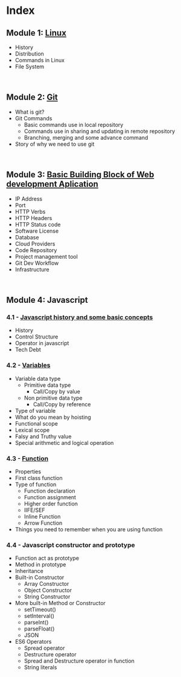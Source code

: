 # **Index**

## **Module 1: [Linux](./Linux/linux.md)**

* History
* Distribution
* Commands in Linux
* File System


<br/>

## **Module 2: [Git](./Git/git.md)**

* What is git?
* Git Commands
    * Basic commands use in local repository
    * Commands use in sharing and updating in remote repository
    * Branching, merging and some advance command
* Story of why we need to use git

<br/>

## **Module 3: [Basic Building Block of Web development Aplication](./BDB/bbb.md)**

* IP Address
* Port
* HTTP Verbs
* HTTP Headers
* HTTP Status code
* Software License
* Database
* Cloud Providers
* Code Repository
* Project management tool
* Git Dev Workflow
* Infrastructure

<br/>

## **Module 4: Javascript**

### **4.1 - [Javascript history and some basic concepts](./Javascript/4.1.md)**
* History
* Control Structure
* Operator in javascript
* Tech Debt

### **4.2 - [Variables](./Javascript/4.2.md)**
* Variable data type
    * Primitive data type
        * Call/Copy by value
    * Non primitive data type
        * Call/Copy by reference
* Type of variable
* What do you mean by hoisting
* Functional scope
* Lexical scope
* Falsy and Truthy value
* Special arithmetic and logical operation

### **4.3 - [Function](./Javascript/4.3.md)**
* Properties
* First class function
* Type of function
    * Function declaration
    * Function assignment
    * Higher order function
    * IIFE/SEF
    * Inline Function
    * Arrow Function
* Things you need to remember when you are using function 

### **4.4 - Javascript constructor and prototype**
* Function act as prototype
* Method in prototype
* Inheritance
* Built-in Constructor
    * Array Constructor
    * Object Constructor
    * String Constructor
* More built-in Method or Constructor 
    * setTimeout()
    * setInterval()
    * parseInt()
    * parseFloat()
    * JSON
* ES6 Operators
    * Spread operator
    * Destructure operator
    * Spread and Destructure operator in function
    * String literals




